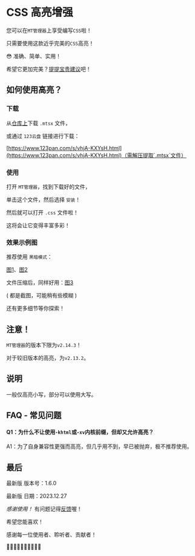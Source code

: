 # CSS 高亮增强

您可以在`MT管理器`上享受编写`CSS`啦！

只需要使用这款近乎完美的`CSS`高亮！

😳 准确、简单、实用！

希望它更加完美？[提提宝贵建议](https://github.com/teaSummer/CSS_HighLight/issues/new)吧！

## 如何使用高亮？

### 下载

从[仓库上](https://github.com/teaSummer/CSS_HighLight/tree/main/下载)下载 `.mtsx` 文件，

或通过 `123云盘` 链接进行下载：

[https://www.123pan.com/s/vhjA-KXYsH.html](https://www.123pan.com/s/vhjA-KXYsH.html)（需解压提取`.mtsx`文件）

### 使用

打开 `MT管理器`，找到下载好的文件，

单击这个文件，然后选择 `安装`！

然后就可以打开 `.css` 文件啦！

这将会让它变得丰富多彩！

### 效果示例图

推荐使用 `黑暗模式`：

 [图1](https://cccimg.com/view.php/444c70fb6c6b049a8e2afab8735322f9.jpg)、[图2](https://cccimg.com/view.php/475239f4e7ba50ec00beff00d8ed6c11.jpg)

文件压缩后，同样好用：[图3](https://cccimg.com/view.php/492c9e54501e93470de3e0478fb72427.jpg)

( 都是截图，可能稍有些模糊 )

还有更多细节等你探索！

## 注意！

`MT管理器`的版本下限为`v2.14.3`！

对于较旧版本的高亮，为`v2.13.2`。

## 说明

一般仅高亮小写，部分可以使用大写。

## FAQ - 常见问题

#### Q1：为什么不让使用`-khtml`或`-xv`内核前缀，但却又允许高亮？

A1：为了自身兼容性更强而高亮，但几乎用不到，早已被抛弃，极不推荐使用。

## 最后

最新版 版本号：1.6.0

最新版 日期：2023.12.27

*感谢使用！* 有问题记得[反馈](https://github.com/teaSummer/CSS_HighLight/issues/new)喔！

希望您能喜欢！

感谢每一位使用者、聆听者、贡献者！

🎃🎃🎃🎃🎃🎃🎃🎃🎃🎃
